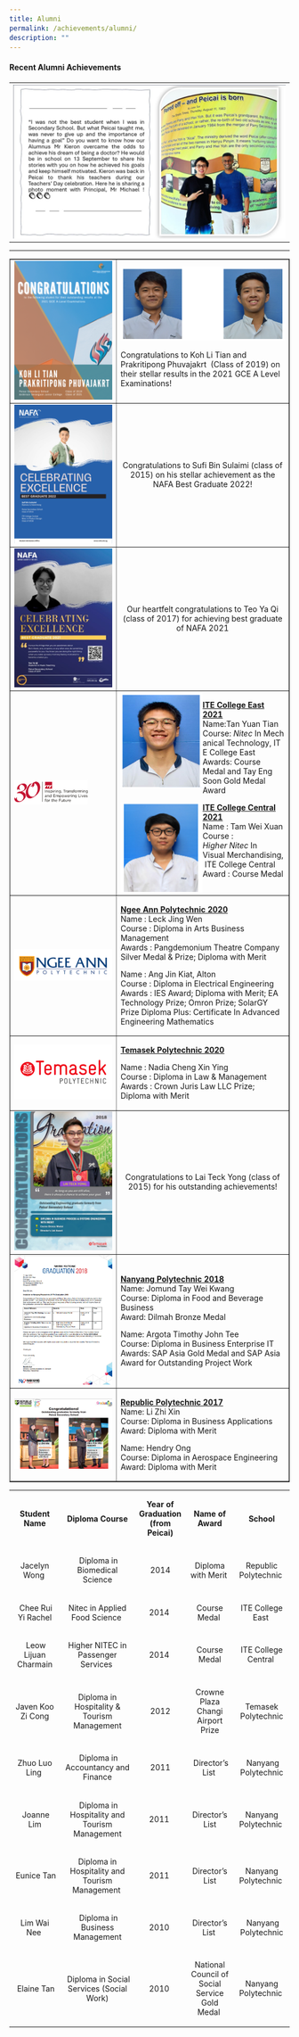 ```yaml
---
title: Alumni
permalink: /achievements/alumni/
description: ""
---
```

<h4><strong>Recent Alumni Achievements</strong></h4>
<p></p><p><b>            </b></p>
<table>
<tbody>
<tr>
<th><img src="/images/achieved his goals.jpg" style="width: 100%;"><br>	
</th>
</tr>
</tbody>
</table><hr>

<table style="border-collapse: collapse; width: 100%;" border="1">
<tbody>
<tr>
<td style="width: 50%;"><img src="/images/al1.png">
</td>
<td style="width: 50%;"><img src="/images/al2.png">
<p>Congratulations to Koh Li Tian and Prakritipong Phuvajakrt&nbsp; (Class of 2019) on their stellar results in the 2021 GCE A Level Examinations!&nbsp;</p>
</td>
</tr>
<tr>
<td style="width: 50%;"><img src="/images/al3.jpg"></td>
<td style="width: 50%; text-align: center;">
<p>Congratulations to Sufi Bin Sulaimi (class of 2015) on his stellar achievement as the NAFA Best Graduate 2022!</p>
</td>
</tr>
<tr>
<td style="width: 50%;"><img src="/images/al4.jpg"></td>
<td style="width: 50%;">
<p style="text-align: center;">Our heartfelt congratulations to Teo Ya Qi (class of 2017) for achieving best graduate of NAFA 2021</p>
</td>
</tr>
<tr>
<td style="width: 50%;"><img style="width: 75%;" src="/images/al5.png"></td>
<td style="width: 50%;">
<img style="width: 50%;" src="/images/al6.png" align="left"><p><strong><u>ITE College East 2021<br></u></strong>Name:Tan Yuan&nbsp;Tian<br>Course:&nbsp;<em>Nitec</em>&nbsp;In&nbsp;Mechanical&nbsp;Technology,&nbsp;ITE College&nbsp;East<br>Awards: Course Medal and Tay Eng Soon Gold Medal Award</p>
<img style="width: 50%;" src="/images/al7.png" align="left">
	<p><strong><u>I</u></strong><strong><u>TE College Central 2021<br></u></strong>Name : Tam&nbsp;Wei&nbsp;Xuan<br>Course : <em>Higher&nbsp;Nitec</em>&nbsp;In Visual&nbsp;Merchandising,&nbsp;ITE&nbsp;College&nbsp;Central<br>Award : Course Medal</p>
</td>
</tr>
<tr>
<td style="width: 50%;"><img src="/images/al8.png"></td>
<td style="width: 50%;">
<p dir="ltr"><span style="text-decoration: underline;"><strong>Ngee Ann Polytechnic 2020</strong></span><br>Name : Leck Jing Wen<br>Course : Diploma in Arts Business Management<br>Awards : Pangdemonium Theatre Company Silver Medal &amp; Prize; Diploma with Merit</p>
<p dir="ltr">Name : Ang Jin Kiat, Alton<br>Course : Diploma in Electrical Engineering<br>Awards : IES Award; Diploma with Merit; EA Technology Prize; Omron Prize; SolarGY Prize Diploma Plus: Certificate In Advanced Engineering Mathematics</p>
</td>
</tr>
<tr>
<td style="width: 50%;"><img src="/images/al9.png"></td>
<td style="width: 50%;">
<p dir="ltr"><span style="text-decoration: underline;"><strong>Temasek Polytechnic 2020</strong></span></p>
<p dir="ltr">Name : Nadia Cheng Xin Ying<br>Course : Diploma in Law &amp; Management<br>Awards : Crown Juris Law LLC Prize; Diploma with Merit</p>
</td>
</tr>
<tr>
<td style="width: 50%;"><img src="/images/al10.jpg"></td>
<td style="width: 50%;">
<p style="text-align: center;">Congratulations to Lai Teck Yong (class of 2015) for his outstanding achievements!</p>
</td>
</tr>
<tr>
<td style="width: 50%;"><img src="/images/al11.png"></td>
<td style="width: 50%;">
<p><strong><u>Nanyang Polytechnic 2018<br></u></strong>Name: Jomund Tay Wei Kwang<br>Course: Diploma in Food and Beverage Business<br>Award:&nbsp;Dilmah Bronze Medal</p>
<p>Name: Argota Timothy John Tee&nbsp;<br>Course: Diploma in Business Enterprise IT<br>Awards: SAP Asia Gold Medal and SAP Asia Award for Outstanding Project Work&nbsp;</p>
</td>
</tr>
<tr>
<td style="width: 50%;"><img src="/images/al12.png"></td>
<td style="width: 50%;">
<p><strong><u>Republic Polytechnic 2017<br></u></strong>Name: Li Zhi Xin<br>Course: Diploma in Business Applications<br>Award: Diploma with Merit</p>
<p>Name: Hendry Ong<br>Course: Diploma in Aerospace Engineering<br>Award: Diploma with Merit</p>
</td>
</tr>
</tbody>
</table>
<table width="671">
<tbody>
<tr>
<td style="text-align: center;" width="133">
<p><strong>Student Name</strong></p>
</td>
<td style="text-align: center;" width="238">
<p><strong>Diploma Course</strong></p>
</td>
<td style="text-align: center;" width="86">
<p><strong>Year of Graduation<br>(from Peicai)</strong></p>
</td>
<td style="text-align: center;" width="94">
<p><strong>Name of Award</strong></p>
</td>
<td style="text-align: center;" width="108">
<p><strong>School</strong></p>
</td>
</tr>
<tr>
<td style="text-align: center;" width="133">
<p>Jacelyn Wong&nbsp;</p>
</td>
<td style="text-align: center;" width="238">
<p>&nbsp;Diploma in Biomedical Science</p>
</td>
<td style="text-align: center;" width="86">
<p>2014</p>
</td>
<td style="text-align: center;" width="94">
<p>Diploma with Merit&nbsp;</p>
</td>
<td style="text-align: center;" width="108">
<p>Republic Polytechnic&nbsp;</p>
</td>
</tr>
<tr>
<td style="text-align: center;" width="133">
<p>&nbsp;Chee Rui Yi Rachel</p>
</td>
<td style="text-align: center;" width="238">
<p>Nitec in Applied Food Science&nbsp;</p>
</td>
<td style="text-align: center;" width="86">
<p>2014&nbsp;</p>
</td>
<td style="text-align: center;" width="94">
<p>Course Medal&nbsp;</p>
</td>
<td style="text-align: center;" width="108">
<p>ITE College East&nbsp;</p>
</td>
</tr>
<tr>
<td style="text-align: center;" width="133">
<p>&nbsp;Leow Lijuan Charmain</p>
</td>
<td style="text-align: center;" width="238">
<p>Higher NITEC in Passenger Services&nbsp;</p>
</td>
<td style="text-align: center;" width="86">
<p>2014&nbsp;</p>
</td>
<td style="text-align: center;" width="94">
<p>Course Medal</p>
</td>
<td style="text-align: center;" width="108">
<p>ITE College Central&nbsp;</p>
</td>
</tr>
<tr>
<td style="text-align: center;" width="133">
<p>Javen Koo Zi Cong</p>
</td>
<td style="text-align: center;" width="238">
<p>Diploma in Hospitality &amp; Tourism Management</p>
</td>
<td style="text-align: center;" width="86">
<p>2012</p>
</td>
<td style="text-align: center;" width="94">
<p>Crowne Plaza Changi Airport Prize</p>
</td>
<td style="text-align: center;" width="108">
<p>Temasek Polytechnic</p>
</td>
</tr>
<tr>
<td style="text-align: center;" width="133">
<p>Zhuo Luo Ling&nbsp;</p>
</td>
<td style="text-align: center;" width="238">
<p>&nbsp;Diploma in Accountancy and Finance</p>
</td>
<td style="text-align: center;" width="86">
<p>2011</p>
</td>
<td style="text-align: center;" width="94">
<p>&nbsp;Director’s List&nbsp;</p>
</td>
<td style="text-align: center;" width="108">
<p>&nbsp;Nanyang Polytechnic</p>
</td>
</tr>
<tr>
<td style="text-align: center;" width="133">
<p>&nbsp;Joanne Lim</p>
</td>
<td style="text-align: center;" width="238">
<p>&nbsp;Diploma in Hospitality and Tourism Management</p>
</td>
<td style="text-align: center;" width="86">
<p>2011&nbsp;</p>
</td>
<td style="text-align: center;" width="94">
<p>Director’s List</p>
</td>
<td style="text-align: center;" width="108">
<p>Nanyang Polytechnic&nbsp;</p>
</td>
</tr>
<tr>
<td style="text-align: center;" width="133">
<p>&nbsp;Eunice Tan</p>
</td>
<td style="text-align: center;" width="238">
<p>Diploma in Hospitality and Tourism Management&nbsp;</p>
</td>
<td style="text-align: center;" width="86">
<p>2011&nbsp;</p>
</td>
<td style="text-align: center;" width="94">
<p>Director’s List</p>
</td>
<td style="text-align: center;" width="108">
<p>Nanyang Polytechnic&nbsp;</p>
</td>
</tr>
<tr>
<td style="text-align: center;" width="133">
<p>Lim Wai Nee&nbsp;</p>
</td>
<td style="text-align: center;" width="238">
<p>&nbsp;Diploma in Business Management</p>
</td>
<td style="text-align: center;" width="86">
<p>2010&nbsp;</p>
</td>
<td style="text-align: center;" width="94">
<p>Director’s List&nbsp;</p>
</td>
<td style="text-align: center;" width="108">
<p>&nbsp;Nanyang Polytechnic</p>
</td>
</tr>
<tr>
<td style="text-align: center;" width="133">
<p>&nbsp;Elaine Tan</p>
</td>
<td style="text-align: center;" width="238">
<p>&nbsp;Diploma in Social Services (Social Work)</p>
</td>
<td style="text-align: center;" width="86">
<p>2010&nbsp;</p>
</td>
<td style="text-align: center;" width="94">
<p>National Council of Social Service Gold Medal&nbsp;</p>
</td>
<td style="text-align: center;" width="108">
<p>Nanyang Polytechnic&nbsp;</p>
</td>
</tr>
</tbody>
</table>